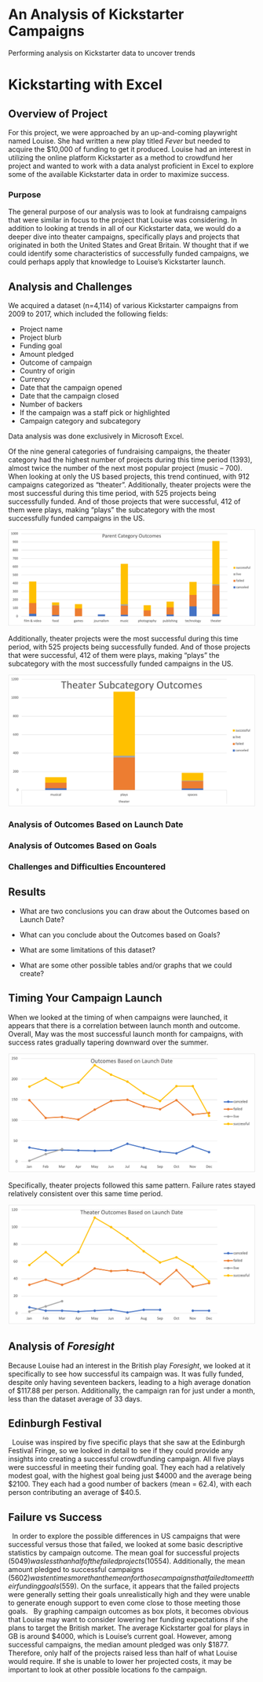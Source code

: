 # An Analysis of Kickstarter Campaigns
Performing analysis on Kickstarter data to uncover trends

# Kickstarting with Excel

## Overview of Project

For this project, we were approached by an up-and-coming playwright named Louise. She had written a new play titled *Fever* but needed to acquire the $10,000 of funding to get it produced. Louise had an interest in utilizing the online platform Kickstarter as a method to crowdfund her project and wanted to work with a data analyst proficient in Excel to explore some of the available Kickstarter data in order to maximize success. 

### Purpose

The general purpose of our analysis was to look at fundraisng campaigns that were similar in focus to the project that Louise was considering. In addition to looking at trends in all of our Kickstarter data, we would do a deeper dive into theater campaigns, specifically plays and projects that originated in both the United States and Great Britain. W thought that if we could identify some characteristics of successfully funded campaigns, we could perhaps apply that knowledge to Louise’s Kickstarter launch.

## Analysis and Challenges

We acquired a dataset (n=4,114) of various Kickstarter campaigns from 2009 to 2017, which included the following fields:
- Project name
- Project blurb
- Funding goal
- Amount pledged
- Outcome of campaign
- Country of origin
- Currency
- Date that the campaign opened
- Date that the campaign closed
- Number of backers
- If the campaign was a staff pick or highlighted
- Campaign category and subcategory

Data analysis was done exclusively in Microsoft Excel. 

Of the nine general categories of fundraising campaigns, the theater category had the highest number of projects during this time period (1393), almost twice the number of the next most popular project (music – 700). When looking at only the US based projects, this trend continued, with 912 campaigns categorized as “theater”. Additionally, theater projects were the most successful during this time period, with 525 projects being successfully funded. And of those projects that were successful, 412 of them were plays, making “plays” the subcategory with the most successfully funded campaigns in the US.

![Parent Category Outcomes Bar chart](https://github.com/brianbutler08/kickstarter-analysis_Module1.6.1/blob/main/Parent%20Category%20Outcomes.png?raw=true)

Additionally, theater projects were the most successful during this time period, with 525 projects being successfully funded. And of those projects that were successful, 412 of them were plays, making “plays” the subcategory with the most successfully funded campaigns in the US.

![Theater Outcomes](https://github.com/brianbutler08/kickstarter-analysis_Module1.6.1/blob/main/Theater%20Subcategory%20Outcomes.png?raw=true)

### Analysis of Outcomes Based on Launch Date

### Analysis of Outcomes Based on Goals

### Challenges and Difficulties Encountered

## Results

- What are two conclusions you can draw about the Outcomes based on Launch Date?

- What can you conclude about the Outcomes based on Goals?

- What are some limitations of this dataset?

- What are some other possible tables and/or graphs that we could create?




## Timing Your Campaign Launch

When we looked at the timing of when campaigns were launched, it appears that there is a correlation between launch month and outcome. Overall, May was the most successful launch month for campaigns, with success rates gradually tapering downward over the summer.

![Line graph of campaign launch months](https://github.com/brianbutler08/kickstarter-analysis_Module1.6.1/blob/main/Outcomes%20Based%20on%20Launch%20Date.png?raw=true)

Specifically, theater projects followed this same pattern. Failure rates stayed relatively consistent over this same time period.


![Theater Outcomes Based on Launch Month](https://github.com/brianbutler08/kickstarter-analysis_Module1.6.1/blob/main/Theater%20Outcomes%20Based%20on%20Launch%20Date.png?raw=true)

## Analysis of *Foresight*

Because Louise had an interest in the British play *Foresight*, we looked at it specifically to see how successful its campaign was. It was fully funded, despite only having seventeen backers, leading to a high average donation of $117.88 per person. Additionally, the campaign ran for just under a month, less than the dataset average of 33 days. 

## Edinburgh Festival 
 
Louise was inspired by five specific plays that she saw at the Edinburgh Festival Fringe, so we looked in detail to see if they could provide any insights into creating a successful crowdfunding campaign. All five plays were successful in meeting their funding goal. They each had a relatively modest goal, with the highest goal being just $4000 and the average being $2100. They each had a good number of backers (mean = 62.4), with each person contributing an average of $40.5.

## Failure vs Success
 
In order to explore the possible differences in US campaigns that were successful versus those that failed, we looked at some basic descriptive statistics by campaign outcome. The mean goal for successful projects ($5049) was less than half of the failed projects ($10554). Additionally, the mean amount pledged to successful campaigns ($5602) was ten times more than the mean for those campaigns that failed to meet their funding goals ($559). On the surface, it appears that the failed projects were generally setting their goals unrealistically high and they were unable to generate enough support to even come close to those meeting those goals. 
 
By graphing campaign outcomes as box plots, it becomes obvious that Louise may want to consider lowering her funding expectations if she plans to target the British market. The average Kickstarter goal for plays in GB is around $4000, which is Louise’s current goal. However, among successful campaigns, the median amount pledged was only $1877. Therefore, only half of the projects raised less than half of what Louise would require. If she is unable to lower her projected costs, it may be important to look at other possible locations fo the campaign.
